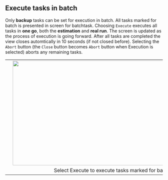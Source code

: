 ## Execute tasks in batch

Only **backup** tasks can be set for execution in batch. All tasks marked for batch is presented in screen for batchtask. Choosing `Execute` executes all tasks in **one go**, both the **estimation** and **real run**. The screen is updated as the process of execution is going forward. After all tasks are completed the view closes automtically in 10 seconds (if not closed before). Selecting the `Abort` button (the `Close` button becomes `Abort` button when Execution is selected) aborts any remaining tasks.


<table align="center" cellpadding="0" cellspacing="0" class="tr-caption-container" style="margin-left: auto; margin-right: auto; text-align: center;">
<tbody>
<tr><td style="text-align: center;">
<a href="https://3.bp.blogspot.com/-BUlrOHueogY/WAmhjz0rQPI/AAAAAAAAL5w/yD21ybRDyGEoeY5ygEmV9f6H2etj5OqbwCLcB/s1600/Screen%2BShot%2B2016-10-20%2Bat%2B09.22.39.png" imageanchor="1" style="margin-left: 1em; margin-right: 1em;"><img border="0" height="336" src="https://3.bp.blogspot.com/-BUlrOHueogY/WAmhjz0rQPI/AAAAAAAAL5w/yD21ybRDyGEoeY5ygEmV9f6H2etj5OqbwCLcB/s640/Screen%2BShot%2B2016-10-20%2Bat%2B09.22.39.png" width="640" /></a></td></tr>
<tr><td class="tr-caption" style="text-align: center;">Select Execute to execute tasks marked for batch.</td></tr>
</tbody>
</table>
